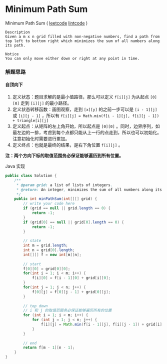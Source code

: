 # Minimum Path Sum

Minimum Path Sum  ( [leetcode]()  [lintcode](http://www.lintcode.com/en/problem/minimum-path-sum/) )

```
Description
Given a m x n grid filled with non-negative numbers, find a path from top left to bottom right which minimizes the sum of all numbers along its path.

Notice
You can only move either down or right at any point in time.
```



### 解题思路

#### 自顶向下

1. 定义状态：题目求解的是最小值路径，那么可以定义 `f[i][j]` 为从起点 `[0][0]` 走到 `[i][j]` 的最小路径。
2. 定义状态转移函数：画图观察，走到 `[x][y]` 的之前一步可以是 `[i - 1][j]` 或 `[i][j - 1]` ，所以有 `f[i][j] = Math.min(f[i - 1][j], f[i][j - 1]) + triangle[i][j]` 
3. 定义起点：从矩阵的左上角开始，所以起点是 `[0][0]` 。同时，边界序列，如最左边的一排，考虑到每个点都只能从上一行的点走到，所以也可以初始化。注意初始化时需要进行累加。
4. 定义终点：也就是最终的结果，是右下角位置 `f[i][j]` 。

**注：两个方向下标的取值范围务必保证能够遍历到所有位置。**

Java 实现

```java
public class Solution {
    /**
     * @param grid: a list of lists of integers.
     * @return: An integer, minimizes the sum of all numbers along its path
     */
    public int minPathSum(int[][] grid) {
        // write your code here
        if (grid == null || grid.length == 0) {
            return -1;
        }
        if (grid[0] == null || grid[0].length == 0) {
            return -1;
        }
        
        // state
        int m = grid.length;
        int n = grid[0].length;
        int[][] f = new int[m][n];
        
        // start
        f[0][0] = grid[0][0];
        for(int i = 1; i < m; i++) {
            f[i][0] = f[i - 1][0] + grid[i][0];
        }
        for(int j = 1; j < n; j++) {
            f[0][j] = f[0][j - 1] + grid[0][j];
        }
        
        // top down
        // i 和 j 的取值范围务必保证能够遍历所有的位置
        for (int i = 1; i < m; i++) {
            for (int j = 1; j < n; j++) {
                f[i][j] = Math.min(f[i - 1][j], f[i][j - 1]) + grid[i][j];
            }
        }
        
        // end
        return f[m - 1][n - 1];
    }
}
```




